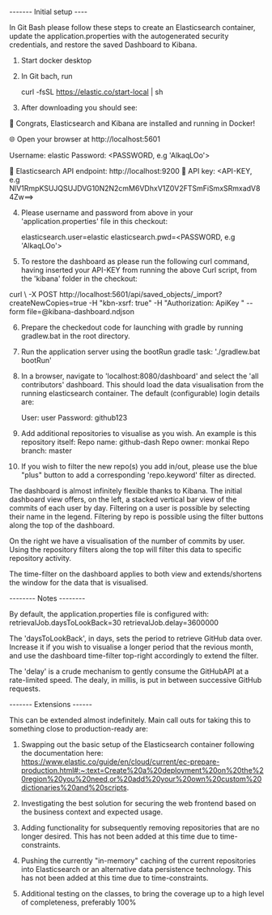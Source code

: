 ------- Initial setup ----

In Git Bash please follow these steps to create an Elasticsearch container, update the application.properties with the autogenerated security credentials, and restore the saved Dashboard to Kibana.

1. Start docker desktop

2. In Git bach, run

	curl -fsSL https://elastic.co/start-local | sh

3. After downloading you should see:

🎉 Congrats, Elasticsearch and Kibana are installed and running in Docker!

🌐 Open your browser at http://localhost:5601

   Username: elastic
   Password: <PASSWORD, e.g 'AlkaqLOo'>

🔌 Elasticsearch API endpoint: http://localhost:9200
🔑 API key: <API-KEY, e.g NlV1RmpKSUJQSUJDVG10N2N2cmM6VDhxV1Z0V2FTSmFiSmxSRmxadV84Zw==>


4. Please username and password from above in your 'application.properties' file in this checkout:

	elasticsearch.user=elastic
	elasticsearch.pwd=<PASSWORD, e.g 'AlkaqLOo'>


5. To restore the dashboard as please run the following curl command, having inserted your API-KEY from running the above Curl script, from the 'kibana' folder in the checkout:

curl \ -X POST http://localhost:5601/api/saved_objects/_import?createNewCopies=true -H "kbn-xsrf: true" -H "Authorization: ApiKey <INSERT YOUR API KEY HERE>" --form file=@kibana-dashboard.ndjson

6. Prepare the checkedout code for launching with gradle by running gradlew.bat in the root directory.

7. Run the application server using the bootRun gradle task: './gradlew.bat bootRun'

8. In a browser, navigate to 'localhost:8080/dashboard' and select the 'all contributors' dashboard. This should load the data visualisation from the running elasticsearch container. The default (configurable) login details are:

	User: user
	Password: github123

9. Add additional repositories to visualise as you wish. An example is this repository itself:
	Repo name: github-dash
	Repo owner: monkai
	Repo branch: master

10. If you wish to filter the new repo(s) you add in/out, please use the blue "plus" button to add a corresponding 'repo.keyword' filter as directed.


The dashboard is almost infinitely flexible thanks to Kibana. The initial dashboard view offers, on the left, a stacked vertical bar view of the commits of each user by day. Filtering on a user is possible by selecting their name in the legend. Filtering by repo is possible using the filter buttons along the top of the dashboard.

On the right we have a visualisation of the number of commits by user. Using the repository filters along the top will filter this data to specific repository activity.

The time-filter on the dashboard applies to both view and extends/shortens the window for the data that is visualised.



-------- Notes --------

By default, the application.properties file is configured with:
retrievalJob.daysToLookBack=30
retrievalJob.delay=3600000

The 'daysToLookBack', in days, sets the period to retrieve GitHub data over. Increase it if you wish to visualise a longer period that the revious month, and use the dashboard time-filter top-right accordingly to extend the filter.

The 'delay' is a crude mechanism to gently consume the GitHubAPI at a rate-limited speed. The dealy, in millis, is put in between successive GitHub requests.






------- Extensions ------

This can be extended almost indefinitely. Main call outs for taking this to something close to production-ready are:

1. Swapping out the basic setup of the Elasticsearch container following the documentation here: https://www.elastic.co/guide/en/cloud/current/ec-prepare-production.html#:~:text=Create%20a%20deployment%20on%20the%20region%20you%20need,or%20add%20your%20own%20custom%20dictionaries%20and%20scripts.

2. Investigating the best solution for securing the web frontend based on the business context and expected usage.

3. Adding functionality for subsequently removing repositories that are no longer desired. This has not been added at this time due to time-constraints.

4. Pushing the currently "in-memory" caching of the current repositories into Elasticsearch or an alternative data persistence technology. This has not been added at this time due to time-constraints.

5. Additional testing on the classes, to bring the coverage up to a high level of completeness, preferably 100%


